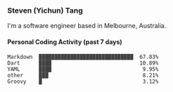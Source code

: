 ### Steven (Yichun) Tang

I'm a software engineer based in Melbourne, Australia.

#### Personal Coding Activity (past 7 days)
```
Markdown  ▓▓▓▓▓▓▓▓▓▓▓▓▓▓▓▓▓▓▓▓▓▓▓▓▓▓▓▓▓▓  67.83%
Dart      ▓▓▓▓                            10.89%
YAML      ▓▓▓▓                             9.95%
other     ▓▓▓                              8.21%
Groovy    ▓                                3.12%
```
